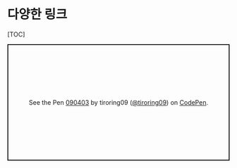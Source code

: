 # 다양한 링크

[TOC]

<p class="codepen" data-height="265" data-theme-id="default" data-default-tab="html,result" data-user="tiroring09" data-slug-hash="rNOGXzP" style="height: 265px; box-sizing: border-box; display: flex; align-items: center; justify-content: center; border: 2px solid; margin: 1em 0; padding: 1em;" data-pen-title="090403">
  <span>See the Pen <a href="https://codepen.io/tiroring09/pen/rNOGXzP">
  090403</a> by tiroring09 (<a href="https://codepen.io/tiroring09">@tiroring09</a>)
  on <a href="https://codepen.io">CodePen</a>.</span>
</p>
<script async src="https://static.codepen.io/assets/embed/ei.js"></script>